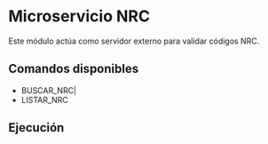 # Microservicio NRC

Este módulo actúa como servidor externo para validar códigos NRC.

## Comandos disponibles
- BUSCAR_NRC|<codigo>
- LISTAR_NRC

## Ejecución